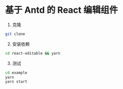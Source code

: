 # 基于 Antd 的 React 编辑组件

1. 克隆

```zsh
git clone
```

2. 安装依赖

```zsh
cd react-editable && yarn
```

3. 测试

```zsh
cd example
yarn
yarn start
```
